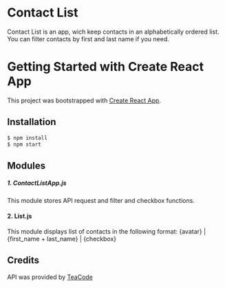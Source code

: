 # Contact List 

Contact List is an app, wich keep contacts in an alphabetically ordered list. You can filter contacts by first and last name if you need. 

# Getting Started with Create React App

This project was bootstrapped with [Create React App](https://github.com/facebook/create-react-app).

## Installation
 
```bash
$ npm install
$ npm start
```
## Modules

##### 1. ContactListApp.js

This module stores API request and filter and checkbox functions.

#### 2. List.js

This module displays list of contacts in the following format:
{avatar} | {first_name + last_name} | {checkbox}

## Credits

API was provided by [TeaCode](https://www.teacode.io) 
